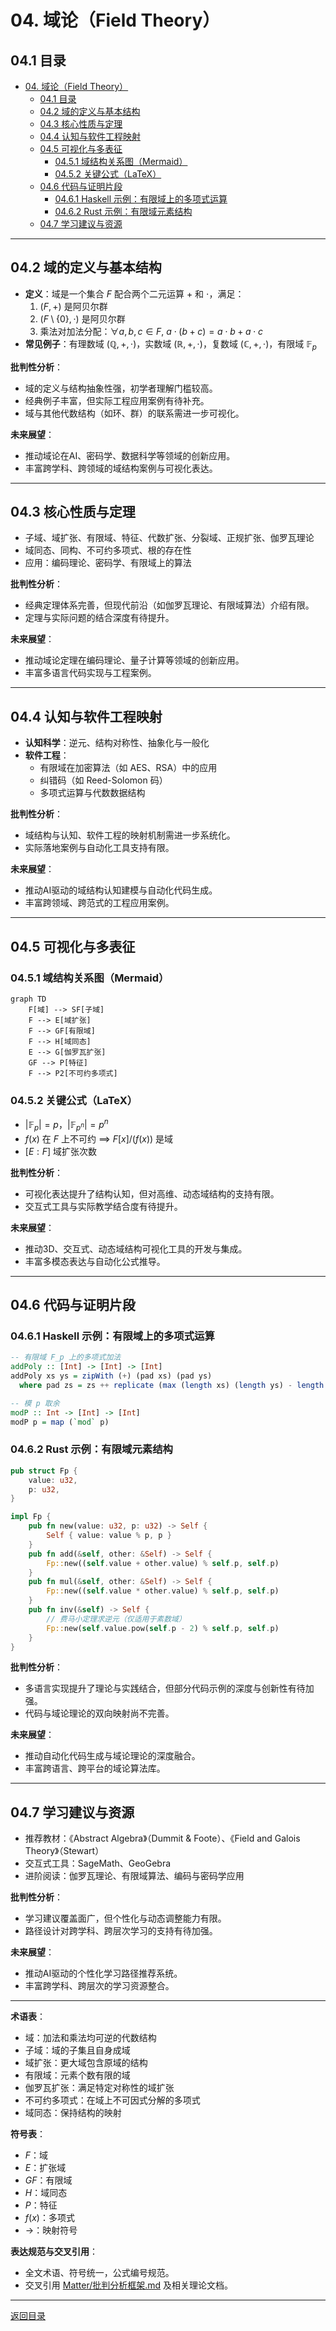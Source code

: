 # 04. 域论（Field Theory）

## 04.1 目录

- [04. 域论（Field Theory）](#04-域论field-theory)
  - [04.1 目录](#041-目录)
  - [04.2 域的定义与基本结构](#042-域的定义与基本结构)
  - [04.3 核心性质与定理](#043-核心性质与定理)
  - [04.4 认知与软件工程映射](#044-认知与软件工程映射)
  - [04.5 可视化与多表征](#045-可视化与多表征)
    - [04.5.1 域结构关系图（Mermaid）](#0451-域结构关系图mermaid)
    - [04.5.2 关键公式（LaTeX）](#0452-关键公式latex)
  - [04.6 代码与证明片段](#046-代码与证明片段)
    - [04.6.1 Haskell 示例：有限域上的多项式运算](#0461-haskell-示例有限域上的多项式运算)
    - [04.6.2 Rust 示例：有限域元素结构](#0462-rust-示例有限域元素结构)
  - [04.7 学习建议与资源](#047-学习建议与资源)

---

## 04.2 域的定义与基本结构

- **定义**：域是一个集合 $F$ 配合两个二元运算 $+$ 和 $\cdot$，满足：
  1. $(F, +)$ 是阿贝尔群
  2. $(F \setminus \{0\}, \cdot)$ 是阿贝尔群
  3. 乘法对加法分配：$\forall a, b, c \in F,\ a \cdot (b + c) = a \cdot b + a \cdot c$
- **常见例子**：有理数域 $(\mathbb{Q}, +, \cdot)$，实数域 $(\mathbb{R}, +, \cdot)$，复数域 $(\mathbb{C}, +, \cdot)$，有限域 $\mathbb{F}_p$

**批判性分析**：

- 域的定义与结构抽象性强，初学者理解门槛较高。
- 经典例子丰富，但实际工程应用案例有待补充。
- 域与其他代数结构（如环、群）的联系需进一步可视化。

**未来展望**：

- 推动域论在AI、密码学、数据科学等领域的创新应用。
- 丰富跨学科、跨领域的域结构案例与可视化表达。

---

## 04.3 核心性质与定理

- 子域、域扩张、有限域、特征、代数扩张、分裂域、正规扩张、伽罗瓦理论
- 域同态、同构、不可约多项式、根的存在性
- 应用：编码理论、密码学、有限域上的算法

**批判性分析**：

- 经典定理体系完善，但现代前沿（如伽罗瓦理论、有限域算法）介绍有限。
- 定理与实际问题的结合深度有待提升。

**未来展望**：

- 推动域论定理在编码理论、量子计算等领域的创新应用。
- 丰富多语言代码实现与工程案例。

---

## 04.4 认知与软件工程映射

- **认知科学**：逆元、结构对称性、抽象化与一般化
- **软件工程**：
  - 有限域在加密算法（如 AES、RSA）中的应用
  - 纠错码（如 Reed-Solomon 码）
  - 多项式运算与代数数据结构

**批判性分析**：

- 域结构与认知、软件工程的映射机制需进一步系统化。
- 实际落地案例与自动化工具支持有限。

**未来展望**：

- 推动AI驱动的域结构认知建模与自动化代码生成。
- 丰富跨领域、跨范式的工程应用案例。

---

## 04.5 可视化与多表征

### 04.5.1 域结构关系图（Mermaid）

```mermaid
graph TD
    F[域] --> SF[子域]
    F --> E[域扩张]
    F --> GF[有限域]
    F --> H[域同态]
    E --> G[伽罗瓦扩张]
    GF --> P[特征]
    F --> P2[不可约多项式]
```

### 04.5.2 关键公式（LaTeX）

- $|\mathbb{F}_p| = p$，$|\mathbb{F}_{p^n}| = p^n$
- $f(x)$ 在 $F$ 上不可约 $\implies$ $F[x]/(f(x))$ 是域
- $[E:F]$ 域扩张次数

**批判性分析**：

- 可视化表达提升了结构认知，但对高维、动态域结构的支持有限。
- 交互式工具与实际教学结合度有待提升。

**未来展望**：

- 推动3D、交互式、动态域结构可视化工具的开发与集成。
- 丰富多模态表达与自动化公式推导。

---

## 04.6 代码与证明片段

### 04.6.1 Haskell 示例：有限域上的多项式运算

```haskell
-- 有限域 F_p 上的多项式加法
addPoly :: [Int] -> [Int] -> [Int]
addPoly xs ys = zipWith (+) (pad xs) (pad ys)
  where pad zs = zs ++ replicate (max (length xs) (length ys) - length zs) 0

-- 模 p 取余
modP :: Int -> [Int] -> [Int]
modP p = map (`mod` p)
```

### 04.6.2 Rust 示例：有限域元素结构

```rust
pub struct Fp {
    value: u32,
    p: u32,
}

impl Fp {
    pub fn new(value: u32, p: u32) -> Self {
        Self { value: value % p, p }
    }
    pub fn add(&self, other: &Self) -> Self {
        Fp::new((self.value + other.value) % self.p, self.p)
    }
    pub fn mul(&self, other: &Self) -> Self {
        Fp::new((self.value * other.value) % self.p, self.p)
    }
    pub fn inv(&self) -> Self {
        // 费马小定理求逆元（仅适用于素数域）
        Fp::new(self.value.pow(self.p - 2) % self.p, self.p)
    }
}
```

**批判性分析**：

- 多语言实现提升了理论与实践结合，但部分代码示例的深度与创新性有待加强。
- 代码与域论理论的双向映射尚不完善。

**未来展望**：

- 推动自动化代码生成与域论理论的深度融合。
- 丰富跨语言、跨平台的域论算法库。

---

## 04.7 学习建议与资源

- 推荐教材：《Abstract Algebra》（Dummit & Foote）、《Field and Galois Theory》（Stewart）
- 交互式工具：SageMath、GeoGebra
- 进阶阅读：伽罗瓦理论、有限域算法、编码与密码学应用

**批判性分析**：

- 学习建议覆盖面广，但个性化与动态调整能力有限。
- 路径设计对跨学科、跨层次学习的支持有待加强。

**未来展望**：

- 推动AI驱动的个性化学习路径推荐系统。
- 丰富跨学科、跨层次的学习资源整合。

---

**术语表**：

- 域：加法和乘法均可逆的代数结构
- 子域：域的子集且自身成域
- 域扩张：更大域包含原域的结构
- 有限域：元素个数有限的域
- 伽罗瓦扩张：满足特定对称性的域扩张
- 不可约多项式：在域上不可因式分解的多项式
- 域同态：保持结构的映射

**符号表**：

- $F$：域
- $E$：扩张域
- $GF$：有限域
- $H$：域同态
- $P$：特征
- $f(x)$：多项式
- $\to$：映射符号

**表达规范与交叉引用**：

- 全文术语、符号统一，公式编号规范。
- 交叉引用 [Matter/批判分析框架.md](../../../Matter/批判分析框架.md) 及相关理论文档。

---

[返回目录](#041-目录)
